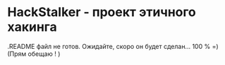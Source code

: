 # HackStalker - проект этичного хакинга #
.README файл не готов. Ожидайте, скоро он будет сделан... 100 % =) (Прям обещаю !  )